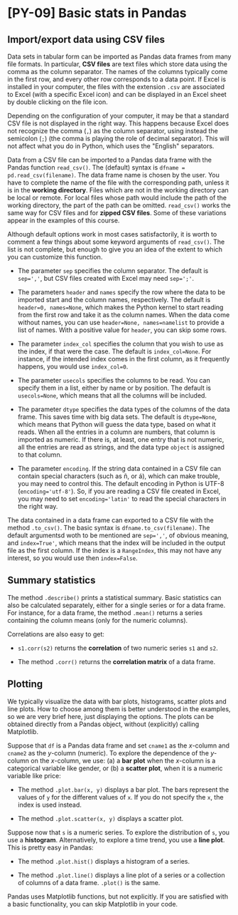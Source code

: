 # [PY-09] Basic stats in Pandas

## Import/export data using CSV files

Data sets in tabular form can be imported as Pandas data frames from many file formats. In particular, **CSV files** are text files which store data using the comma as the column separator. The names of the columns typically come in the first row, and every other row corresponds to a data point. If Excel is installed in your computer, the files with the extension `.csv` are associated to Excel (with a specific Excel icon) and can be displayed in an Excel sheet by double clicking on the file icon. 

Depending on the configuration of your computer, it may be that a standard CSV file is not displayed in the right way. This happens because Excel does not recognize the comma (`,`) as the column separator, using instead the semicolon (`;`) (the comma is playing the role of decimal separator). This will not affect what you do in Python, which uses the "English" separators.

Data from a CSV file can be imported to a Pandas data frame with the Pandas function `read_csv()`. The (default) syntax is `dfname = pd.read_csv(filename)`. The data frame name is chosen by the user. You have to complete the name of the file with the corresponding path, unless it is in the **working directory**. Files which are not in the working directory can be local or remote. For local files whose path would include the path of the working directory, the part of the path can be omitted. `read_csv()` works the same way for CSV files and for **zipped CSV files**. Some of these variations appear in the examples of this course.

Although default options work in most cases satisfactorily, it is worth to comment a few things about some keyword arguments of `read_csv()`. The list is not complete, but enough to give you an idea of the extent to which you can customize this function.

* The parameter `sep` specifies the column separator. The default is `sep=','`, but CSV files created with Excel may need `sep=';'`.

* The parameters `header` and `names` specify the row where the data to be imported start and the column names, respectively. The default is `header=0, names=None`, which makes the Python kernel to start reading from the first row and take it as the column names. When the data come without names, you can use `header=None, names=namelist` to provide a list of names. With a positive value for `header`, you can skip some rows.

* The parameter `index_col` specifies the column that you wish to use as the index, if that were the case. The default is `index_col=None`. For instance, if the intended index comes in the first column, as it frequently happens, you would use `index_col=0`.

* The parameter `usecols` specifies the columns to be read. You can specify them in a list, either by name or by position. The default is `usecols=None`, which means that all the columns will be included.

* The parameter `dtype` specifies the data types of the columns of the data frame. This saves time with big data sets. The default is `dtype=None`, which means that Python will guess the data type, based on what it reads. When all the entries in a column are numbers, that column is imported as numeric. If there is, at least, one entry that is not numeric, all the entries are read as strings, and the data type `object` is assigned to that column.

* The parameter `encoding`. If the string data contained in a CSV file can contain special characters (such as ñ, or á), which can make trouble, you may need to control this. The default encoding in Python is UTF-8 (`encoding='utf-8'`). So, if you are reading a CSV file created in Excel, you may need to set `encoding='latin'` to read the special characters in the right way.

The data contained in a data frame can exported to a CSV file with the method `.to_csv()`. The basic syntax is `dfname.to_csv(filename)`. The default argumentsd woth to be mentioned are `sep=','`, of obvious meaning, and `index=True'`, which means that the index will be included in the output file as the first column. If the index is a `RangeIndex`, this may not have any interest, so you would use then `index=False`.

## Summary statistics

The method `.describe()` prints a statistical summary. Basic statistics can also be calculated separately, either for a single series or for a data frame. For instance, for a data frame, the method `.mean()` returns a series containing the column means (only for the numeric columns). 

Correlations are also easy to get:

* `s1.corr(s2)` returns the **correlation** of two numeric series  `s1` and `s2`.

* The method `.corr()` returns the **correlation matrix** of a data frame.

## Plotting

We typically visualize the data with bar plots, histograms, scatter plots and line plots. How to choose among them is better understood in the examples, so we are very brief here, just displaying the options. The plots can be obtained directly from a Pandas object, without (explicitly) calling Matplotlib. 

Suppose that `df` is a Pandas data frame and set `cname1` as the *x*-column and `cname2` as the *y*-column (numeric). To explore the dependence of the *y*-column on the *x*-column, we use: (a) a **bar plot** when the *x*-column is a categorical variable like gender, or (b) a **scatter plot**, when it is a numeric variable like price:

* The method `.plot.bar(x, y)` displays a bar plot. The bars represent the values of `y` for the different values of `x`. If you do not specify the `x`, the index is used instead.

* The method `.plot.scatter(x, y)` displays a scatter plot.

Suppose now that `s` is a numeric series. To explore the distribution of `s`, you use a **histogram**. Alternatively, to explore a time trend, you use a **line plot**. This is pretty easy in Pandas:

* The method `.plot.hist()` displays a histogram of a series.

* The method `.plot.line()` displays a line plot of a series or a collection of columns of a data frame. `.plot()` is the same.

Pandas uses Matplotlib functions, but not explicitly. If you are satisfied with a basic functionality, you can skip Matplotlib in your code. 
